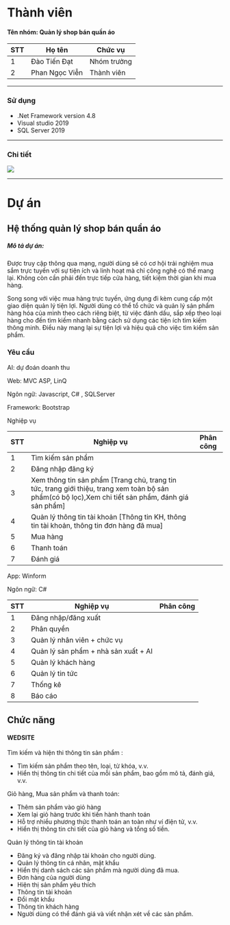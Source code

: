 # Thành viên
<h4>Tên nhóm: Quản lý shop bán quần áo </h4>

  
| STT | Họ tên | Chức vụ  |
|----------------|--------------------|--------------------|
|  1  |  Đào Tiến Đạt  |   Nhóm trưởng  |
|  2  |  Phan Ngọc Viễn  |   Thành viên  |

-----------------------------------------------
### Sử dụng 
 - .Net Framework version 4.8
 - Visual studio 2019
 - SQL Server 2019
-----------------------------------------------

### Chi tiết
<img src="https://i.imgur.com/FehXExF.jpg">

-----------------------------------------------
# Dự án

## Hệ thống quản lý shop bán quần áo

<h5>Mô tả dự án: </h5>

<p>Được truy cập thông qua mạng, người dùng sẽ có cơ hội trải nghiệm mua sắm trực tuyến với sự tiện ích và linh hoạt mà chỉ công nghệ có thể mang lại. Không còn cần phải đến trực tiếp cửa hàng, tiết kiệm thời gian khi mua hàng.</p>
<p>Song song với việc mua hàng trực tuyến, ứng dụng đi kèm cung cấp một giao diện quản lý tiện lợi. Người dùng có thể tổ chức và quản lý sản phẩm hàng hóa của mình theo cách riêng biệt, từ việc đánh dấu, sắp xếp theo loại hàng cho đến tìm kiếm nhanh bằng cách sử dụng các tiện ích tìm kiếm thông minh. Điều này mang lại sự tiện lợi và hiệu quả cho việc tìm kiếm sản phẩm.</p>

### Yêu cầu 
<p>AI: dự đoán doanh thu   </p>

<p>Web: MVC ASP, LinQ</p>
<p>Ngôn ngữ: Javascript, C# , SQLServer</p>
<p>Framework: Bootstrap</p>

<p>Nghiệp vụ</p>

| STT | Nghiệp vụ | Phân công  |
|----------------|--------------------|--------------------|
|  1  |  Tìm kiếm sản phẩm |     |
|  2  |  Đăng nhập đăng ký |   |
|  3  |  Xem thông tin sản phẩm [Trang chủ, trang tin tức, trang giới thiệu, trang xem toàn bộ sản phẩm(có bộ lọc),Xem chi tiết sản phẩm, đánh giá sản phẩm]  |     |
|  4  |  Quản lý thông tin tài khoản [Thông tin KH, thông tin tài khoản, thông tin đơn hàng đã mua] |    |
|  5  |  Mua hàng  |    |
|  6 |  Thanh toán |    |
|  7 |  Đánh giá |    |


<p>App: Winform </p>
<p>Ngôn ngữ: C# </p>

| STT | Nghiệp vụ | Phân công  |
|----------------|--------------------|--------------------|
|  1  |  Đăng nhập/đăng xuất |     |
|  2  | Phân quyền  |   |
|  3  |  Quản lý nhân viên +  chức vụ  |     |
|  4  |  Quản lý sản phẩm + nhà sản xuất + AI|     |
|  5  |  Quản lý khách hàng |    |
|  6  |   Quản lý tin tức |    |
|  7  |   Thống kê |    |
|  8  |   Báo cáo |    |


## Chức năng
#### WEDSITE
<p>Tìm kiếm và hiện thi thông tin sản phẩm :</p>
<ul>
  <li>Tìm kiếm sản phẩm theo tên, loại, từ khóa, v.v.</li>
  <li>Hiển thị thông tin chi tiết của mỗi sản phẩm, bao gồm mô tả, đánh giá, v.v.</li>
</ul>
<p>
  Giỏ hàng, Mua sản phẩm và thanh toán:
</p>
<ul>
  <li>Thêm sản phẩm vào giỏ hàng </li>
  <li>Xem lại giỏ hàng trước khi tiến hành thanh toán</li>
   <li>Hỗ trợ nhiều phương thức thanh toán an toàn như ví điện tử, v.v.</li>
	<li>Hiển thị thông tin chi tiết của giỏ hàng và tổng số tiền.</li>
</ul>
<p>
 Quản lý thông tin tài khoản 
</p>
<ul>
<li>
    Đăng ký và đăng nhập tài khoản cho người dùng.
  </li>
  <li>Quản lý thông tin cá nhân, mật khẩu</li>
  <li>Hiển thị danh sách các sản phẩm mà người dùng đã mua.</li>
<li>Đơn hàng của người dùng</li>
<li>Hiện thị sản phẩm yêu thích</li>
<li>Thông tin tài khoản</li>
 <li>Đổi mật khẩu</li>
<li>Thông tin khách hàng</li>
<li>Người dùng có thể đánh giá và viết nhận xét về các sản phẩm.</li>
</ul>


